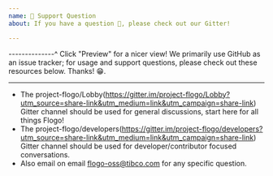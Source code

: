 ```yaml
---
name: 🤗 Support Question
about: If you have a question 💬, please check out our Gitter!

---
```


--------------^ Click "Preview" for a nicer view!
We primarily use GitHub as an issue tracker; for usage and support questions, please check out these resources below. Thanks! 😁.

---

* The project-flogo/Lobby(https://gitter.im/project-flogo/Lobby?utm_source=share-link&utm_medium=link&utm_campaign=share-link) Gitter channel should be used for general discussions, start here for all things Flogo!
*  The project-flogo/developers(https://gitter.im/project-flogo/developers?utm_source=share-link&utm_medium=link&utm_campaign=share-link) Gitter channel should be used for developer/contributor focused conversations.
* Also email on email flogo-oss@tibco.com for any specific question.
